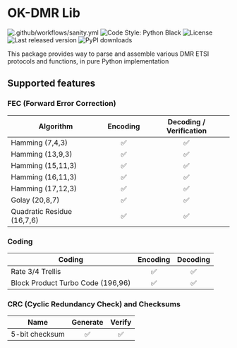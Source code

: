 # OK-DMR Lib

![.github/workflows/sanity.yml](https://img.shields.io/github/workflow/status/OK-DMR/ok-dmrlib/Sanity?style=flat-square)
![Code Style: Python Black](https://img.shields.io/badge/code%20style-black-000000.svg?style=flat-square)
![License](https://img.shields.io/github/license/OK-DMR/ok-dmrlib?style=flat-square)
![Last released version](https://img.shields.io/pypi/v/ok-dmrlib?style=flat-square)
![PyPI downloads](https://img.shields.io/pypi/v/ok-dmrlib?style=flat-square)

This package provides way to parse and assemble various DMR ETSI protocols and functions, in pure Python implementation

## Supported features

### FEC (Forward Error Correction)

| Algorithm                  | Encoding | Decoding / Verification |
|----------------------------|:--------:|:-----------------------:|
| Hamming (7,4,3)            |    ✅     |            ✅            |
| Hamming (13,9,3)           |    ✅     |            ✅            |
| Hamming (15,11,3)          |    ✅     |            ✅            |
| Hamming (16,11,3)          |    ✅     |            ✅            |
| Hamming (17,12,3)          |    ✅     |            ✅            |
| Golay (20,8,7)             |    ✅     |            ✅            |
| Quadratic Residue (16,7,6) |    ✅     |            ✅            |

### Coding

| Coding                            |  Encoding  |  Decoding  |
|-----------------------------------|:----------:|:----------:|
| Rate 3/4 Trellis                  |     ✅      |     ✅      |
| Block Product Turbo Code (196,96) |     ✅      |     ✅      |

### CRC (Cyclic Redundancy Check) and Checksums

| Name           | Generate | Verify |
|----------------|:--------:|:------:|
| 5-bit checksum |    ✅     |   ✅    |
